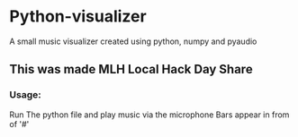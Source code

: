 # Python-visualizer
A small music visualizer created using python, numpy and pyaudio

## This was made MLH  Local Hack Day Share 

### Usage:
Run The python file and play music via the microphone
Bars appear in from of '#'
